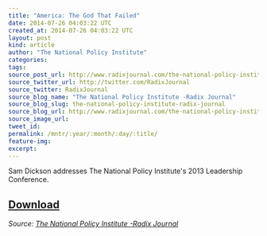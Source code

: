 ```yaml
---
title: "America: The God That Failed"
date: 2014-07-26 04:03:22 UTC
created_at: 2014-07-26 04:03:22 UTC
layout: post
kind: article
author: "The National Policy Institute"
categories: 
tags: 
source_post_url: http://www.radixjournal.com/the-national-policy-institute/2014/7/25/america-the-god-that-failed
source_twitter_url: http://twitter.com/RadixJournal
source_twitter: RadixJournal
source_blog_name: "The National Policy Institute -Radix Journal"
source_blog_slug: the-national-policy-institute-radix-journal
source_blog_url: http://www.radixjournal.com/the-national-policy-institute/
source_image_url: 
tweet_id:
permalink: /mntr/:year/:month/:day/:title/
feature-img: 
excerpt:
---
```

<p>Sam Dickson addresses The National Policy Institute's 2013 Leadership Conference.</p>



<h2><a href="https://soundcloud.com/radixjournal/america-the-god-that-failed">Download</a></h2><div class="">
    <i>Source: <a href="http://www.radixjournal.com/the-national-policy-institute/">The National Policy Institute -Radix Journal</a></i>
</div>
